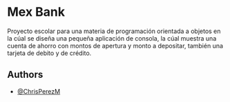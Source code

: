 
# Mex Bank

Proyecto escolar para una materia de programación orientada a objetos en la cúal se diseña una pequeña aplicación de consola, la cúal muestra una cuenta de ahorro con montos de apertura y monto a depositar, también una tarjeta de debito y de crédito.


## Authors

- [@ChrisPerezM](https://github.com/ChrisPerezM)

